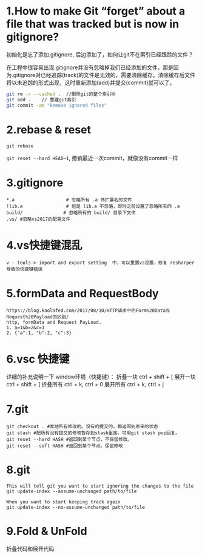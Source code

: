1.How to make Git “forget” about a file that was tracked but is now in gitignore?
==============
初始化是忘了添加.gitignore, 后边添加了，如何让git不在索引已经跟踪的文件？

在工程中很容易出现.gitignore并没有忽略掉我们已经添加的文件，那是因为.gitignore对已经追踪(track)的文件是无效的，需要清除缓存，清除缓存后文件将以未追踪的形式出现，这时重新添加(add)并提交(commit)就可以了。
``` sh
git rm -r --cached .  //删除git的整个索引树
git add .    // 重建git索引
git commit -am "Remove ignored files"
```

2.rebase & reset
================
`git rebase`

`git reset --hard HEAD~1`, 撤销最近一次commit，就像没有commit一样

3.gitignore
==============
``` 
*.a                   # 忽略所有 .a 伟扩展名的文件
!lib.a                # 但是 lib.a 不忽略，即时之前设置了忽略所有的 .a
build/               # 忽略所有的 build/ 目录下文件
.vs/ #忽略vs2017的配置文件
```

4.vs快捷键混乱
=============
``` 
v - tools-> import and export setting  中，可以重置vs设置，修复 resharper导致的快捷键错误
```

5.formData and RequestBody
==============
```
https://blog.kaolafed.com/2017/08/10/HTTP请求中的Form%20Data与Request%20Payload的区别/
http, formData and Request PayLoad. 
1. a=1&b=2&c=3
2. {"a":1, "b":2, "c":3}
```

6.vsc 快捷键
============
详细的补充说明一下
window环境（快捷键）：
折叠一块 ctrl + shift + [
展开一块 ctrl + shift + ]
折叠所有 ctrl + k, ctrl + 0
展开所有 ctrl + k, ctrl + j

7.git
============
```
git checkout . #本地所有修改的。没有的提交的，都返回到原来的状态
git stash #把所有没有提交的修改暂存到stash里面。可用git stash pop回复。
git reset --hard HASH #返回到某个节点，不保留修改。
git reset --soft HASH #返回到某个节点。保留修改
```

8.git
===========
```
This will tell git you want to start ignoring the changes to the file
git update-index --assume-unchanged path/to/file

When you want to start keeping track again
git update-index --no-assume-unchanged path/to/file
```


9.Fold & UnFold
============
折叠代码和展开代码

